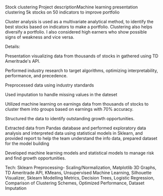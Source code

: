 Stock clustering
Project descriptionMachine learning presentation clustering 5k stocks on 50 indicators to improve portfolio

Cluster analysis is used as a multivariate analytical method, to identify the best stocks based on indicators to make a portfolio. Clustering also helps diversify a portfolio. I also considered high earners who show possible signs of weakness and vice versa.

Details:

Presentation visualizing data from thousands of stocks in gathered using TD Ameritrade's API.

Performed industry research to target algorithms, optimizing interpretability, performance, and precedence.

Preprocessed data using industry standards

Used imputation to handle missing values in the dateset

Utilized machine learning on earnings data from thousands of stocks to cluster them into groups based on earnings with 70% accuracy.

Structured the data to identify outstanding growth opportunities.

Extracted data from Pandas database and performed exploratory data analysis and interpreted data using statistical models in Sklearn, and provided report to help the team understand the info data, prepared dataset for the model building

Developed machine learning models and statistical models to manage risk and find growth opportunities.

Tech: Sklearn Preprocessing- Scaling/Normalization, Matplotlib 3D Graphs, TD Ameritrade API, KMeans, Unsupervised Machine Learning, Silhouette Visualizer, Sklearn Modelling Metrics, Decision Trees, Logistic Regression, Comparison of Clustering Schemes, Optimized Performance, Dataset Imputation
